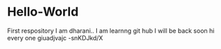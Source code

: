# Hello-World
First respository
I am dharani.. I am learnng git hub
I will be back soon
hi every one
giuadjvajc -snKDJkd/X

